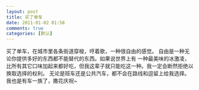```yaml
---
layout: post
title: 买了单车
date: 2011-01-02 01:58
comments: true
categories: [默认]
---
```

买了单车，在城市里各条街道穿梭，哼着歌，一种很自由的感觉。
自由是一种无论你提供多好的东西都不能替代的东西。如果说世界上有 一种最美味的冰激凌，比所有其它口味加起来都好吃，但我这辈子就只能吃这一种。我一定会断然拒绝以换取选择的权利。
无论是班车还是公共汽车，都不会在路线和逗留上给我选择。
我也是有车一族了，撒花庆祝~
